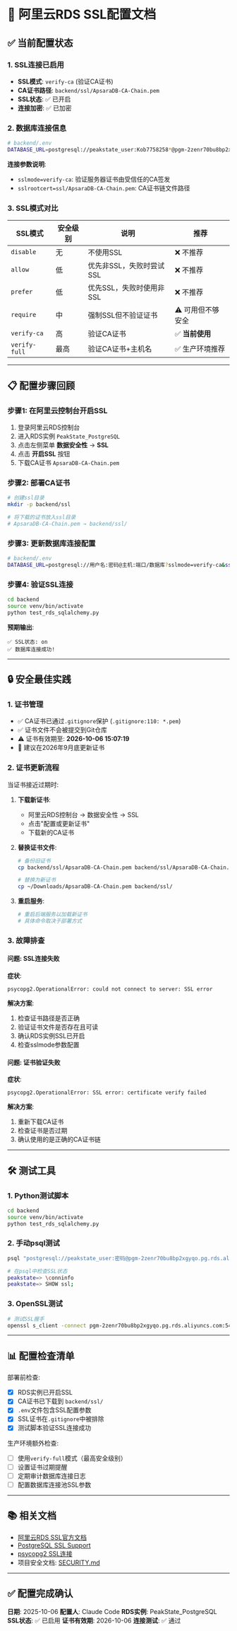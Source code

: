 # 🔐 阿里云RDS SSL配置文档

## ✅ 当前配置状态

### 1. SSL连接已启用
- **SSL模式**: `verify-ca` (验证CA证书)
- **CA证书路径**: `backend/ssl/ApsaraDB-CA-Chain.pem`
- **SSL状态**: ✅ 已开启
- **连接加密**: ✅ 已加密

### 2. 数据库连接信息

```bash
# backend/.env
DATABASE_URL=postgresql://peakstate_user:Kob7758258*@pgm-2zenr70bu8bp2xgyqo.pg.rds.aliyuncs.com:5432/peakstate?sslmode=verify-ca&sslrootcert=ssl/ApsaraDB-CA-Chain.pem
```

**连接参数说明**:
- `sslmode=verify-ca`: 验证服务器证书由受信任的CA签发
- `sslrootcert=ssl/ApsaraDB-CA-Chain.pem`: CA证书链文件路径

### 3. SSL模式对比

| SSL模式 | 安全级别 | 说明 | 推荐 |
|---------|---------|------|------|
| `disable` | 无 | 不使用SSL | ❌ 不推荐 |
| `allow` | 低 | 优先非SSL，失败时尝试SSL | ❌ 不推荐 |
| `prefer` | 低 | 优先SSL，失败时使用非SSL | ❌ 不推荐 |
| `require` | 中 | 强制SSL但不验证证书 | ⚠️ 可用但不够安全 |
| `verify-ca` | 高 | 验证CA证书 | ✅ **当前使用** |
| `verify-full` | 最高 | 验证CA证书+主机名 | ✅ 生产环境推荐 |

---

## 📋 配置步骤回顾

### 步骤1: 在阿里云控制台开启SSL

1. 登录阿里云RDS控制台
2. 进入RDS实例 `PeakState_PostgreSQL`
3. 点击左侧菜单 **数据安全性** → **SSL**
4. 点击 **开启SSL** 按钮
5. 下载CA证书 `ApsaraDB-CA-Chain.pem`

### 步骤2: 部署CA证书

```bash
# 创建ssl目录
mkdir -p backend/ssl

# 将下载的证书放入ssl目录
# ApsaraDB-CA-Chain.pem → backend/ssl/
```

### 步骤3: 更新数据库连接配置

```bash
# backend/.env
DATABASE_URL=postgresql://用户名:密码@主机:端口/数据库?sslmode=verify-ca&sslrootcert=ssl/ApsaraDB-CA-Chain.pem
```

### 步骤4: 验证SSL连接

```bash
cd backend
source venv/bin/activate
python test_rds_sqlalchemy.py
```

**预期输出**:
```
✅ SSL状态: on
✅ 数据库连接成功!
```

---

## 🔒 安全最佳实践

### 1. 证书管理

- ✅ CA证书已通过`.gitignore`保护 (`.gitignore:110: *.pem`)
- ✅ 证书文件不会被提交到Git仓库
- ⚠️ 证书有效期至: **2026-10-06 15:07:19**
- 📅 建议在2026年9月底更新证书

### 2. 证书更新流程

当证书接近过期时:

1. **下载新证书**:
   - 阿里云RDS控制台 → 数据安全性 → SSL
   - 点击"配置或更新证书"
   - 下载新的CA证书

2. **替换证书文件**:
   ```bash
   # 备份旧证书
   cp backend/ssl/ApsaraDB-CA-Chain.pem backend/ssl/ApsaraDB-CA-Chain.pem.bak

   # 替换为新证书
   cp ~/Downloads/ApsaraDB-CA-Chain.pem backend/ssl/
   ```

3. **重启服务**:
   ```bash
   # 重启后端服务以加载新证书
   # 具体命令取决于部署方式
   ```

### 3. 故障排查

#### 问题: SSL连接失败

**症状**:
```
psycopg2.OperationalError: could not connect to server: SSL error
```

**解决方案**:
1. 检查证书路径是否正确
2. 验证证书文件是否存在且可读
3. 确认RDS实例SSL已开启
4. 检查sslmode参数配置

#### 问题: 证书验证失败

**症状**:
```
psycopg2.OperationalError: SSL error: certificate verify failed
```

**解决方案**:
1. 重新下载CA证书
2. 检查证书是否过期
3. 确认使用的是正确的CA证书链

---

## 🛠️ 测试工具

### 1. Python测试脚本

```bash
cd backend
source venv/bin/activate
python test_rds_sqlalchemy.py
```

### 2. 手动psql测试

```bash
psql "postgresql://peakstate_user:密码@pgm-2zenr70bu8bp2xgyqo.pg.rds.aliyuncs.com:5432/peakstate?sslmode=verify-ca&sslrootcert=backend/ssl/ApsaraDB-CA-Chain.pem"

# 在psql中检查SSL状态
peakstate=> \conninfo
peakstate=> SHOW ssl;
```

### 3. OpenSSL测试

```bash
# 测试SSL握手
openssl s_client -connect pgm-2zenr70bu8bp2xgyqo.pg.rds.aliyuncs.com:5432 -starttls postgres -CAfile backend/ssl/ApsaraDB-CA-Chain.pem
```

---

## 📊 配置检查清单

部署前检查:

- [x] RDS实例已开启SSL
- [x] CA证书已下载到 `backend/ssl/`
- [x] `.env`文件包含SSL配置参数
- [x] SSL证书在`.gitignore`中被排除
- [x] 测试脚本验证SSL连接成功

生产环境额外检查:

- [ ] 使用`verify-full`模式（最高安全级别）
- [ ] 设置证书过期提醒
- [ ] 定期审计数据库连接日志
- [ ] 配置数据库连接池SSL参数

---

## 📚 相关文档

- [阿里云RDS SSL官方文档](https://help.aliyun.com/document_detail/95715.html)
- [PostgreSQL SSL Support](https://www.postgresql.org/docs/current/ssl-tcp.html)
- [psycopg2 SSL连接](https://www.psycopg.org/docs/module.html#psycopg2.connect)
- 项目安全文档: [SECURITY.md](../SECURITY.md)

---

## ✅ 配置完成确认

**日期**: 2025-10-06
**配置人**: Claude Code
**RDS实例**: PeakState_PostgreSQL
**SSL状态**: ✅ 已启用
**证书有效期**: 2026-10-06
**连接测试**: ✅ 通过
